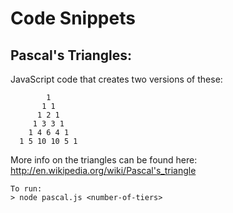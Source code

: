 Code Snippets
===========================

Pascal's Triangles:
---------------------------

JavaScript code that creates two versions of these:

 		    1
 	       1 1
 	      1 2 1
 	     1 3 3 1
 	    1 4 6 4 1
 	  1 5 10 10 5 1

More info on the triangles can be found here: http://en.wikipedia.org/wiki/Pascal's_triangle

	To run:
	> node pascal.js <number-of-tiers>
